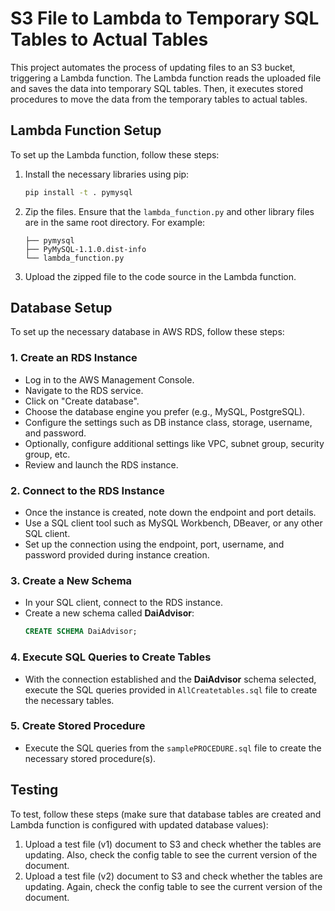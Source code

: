 # S3 File to Lambda to Temporary SQL Tables to Actual Tables

This project automates the process of updating files to an S3 bucket, triggering a Lambda function. The Lambda function reads the uploaded file and saves the data into temporary SQL tables. Then, it executes stored procedures to move the data from the temporary tables to actual tables.

## Lambda Function Setup

To set up the Lambda function, follow these steps:

1. Install the necessary libraries using pip:
    ```bash
    pip install -t . pymysql
    ```

2. Zip the files. Ensure that the `lambda_function.py` and other library files are in the same root directory. For example:
    ```
    ├── pymysql
    ├── PyMySQL-1.1.0.dist-info
    └── lambda_function.py
    ```

3. Upload the zipped file to the code source in the Lambda function.

## Database Setup

To set up the necessary database in AWS RDS, follow these steps:

### 1. Create an RDS Instance
   - Log in to the AWS Management Console.
   - Navigate to the RDS service.
   - Click on "Create database".
   - Choose the database engine you prefer (e.g., MySQL, PostgreSQL).
   - Configure the settings such as DB instance class, storage, username, and password.
   - Optionally, configure additional settings like VPC, subnet group, security group, etc.
   - Review and launch the RDS instance.

### 2. Connect to the RDS Instance
   - Once the instance is created, note down the endpoint and port details.
   - Use a SQL client tool such as MySQL Workbench, DBeaver, or any other SQL client.
   - Set up the connection using the endpoint, port, username, and password provided during instance creation.

### 3. Create a New Schema
   - In your SQL client, connect to the RDS instance.
   - Create a new schema called **DaiAdvisor**:
     ```sql
     CREATE SCHEMA DaiAdvisor;
     ```

### 4. Execute SQL Queries to Create Tables
   - With the connection established and the **DaiAdvisor** schema selected, execute the SQL queries provided in `AllCreatetables.sql` file to create the necessary tables.

### 5. Create Stored Procedure
   - Execute the SQL queries from the `samplePROCEDURE.sql` file to create the necessary stored procedure(s).

## Testing

To test, follow these steps (make sure that database tables are created and Lambda function is configured with updated database values):

1. Upload a test file (v1) document to S3 and check whether the tables are updating. Also, check the config table to see the current version of the document.
2. Upload a test file (v2) document to S3 and check whether the tables are updating. Again, check the config table to see the current version of the document.
